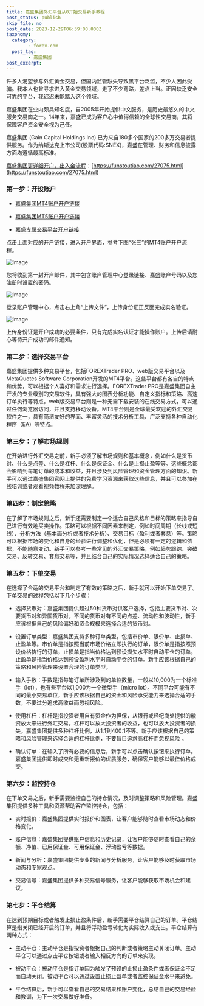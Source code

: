 ```yaml
---
title: 嘉盛集团外汇平台从0开始交易新手教程
post_status: publish
skip_file: no
post_date: 2023-12-29T06:39:00.000Z
taxonomy:
  category:
        - forex-com
  post_tag:
        - 嘉盛集团
post_excerpt: 
---
```

许多人渴望参与外汇黄金交易，但国内监管缺失导致黑平台泛滥，不少人因此受骗。我本人也曾寻求进入黄金交易领域，走了不少弯路，差点上当。正因缺乏安全可靠的平台，我迟迟未能踏入这个领域。

嘉盛集团在业内颇具知名度，自2005年开始提供中文服务，是历史最悠久的中文服务交易商之一。14年来，嘉盛已成为客户心中值得信赖的全球性交易商，其将保障客户资金安全视为己任。

嘉盛集团 (Gain Capital Holdings Inc) 已为来自180多个国家的200多万交易者提供服务。作为纳斯达克上市公司(股票代码:SNEX)，嘉盛在管理、财务和信息披露方面均遵循最高标准。

[嘉盛集团更详细开户，出入金流程](https://funstoutiao.com/27075.html)：[https://funstoutiao.com/27075.html](https://funstoutiao.com/27075.html)

### 第一步：开设账户

* [嘉盛集团MT4账户开户链接](https://s.ssgg.net/jsmt4)

* [嘉盛集团MT5账户开户链接](https://s.ssgg.net/jsmt5)

* [嘉盛专属交易平台开户链接](https://s.ssgg.net/js)

点击上面对应的开户链接，进入开户界面，参考下图“张三”的MT4账户开户流程。

![Image](https://prod-files-secure.s3.us-west-2.amazonaws.com/39ed1227-6d7d-4570-be36-9ccd4a2c4241/7a167aea-686b-400d-af59-4e18eb607a40/640.png?X-Amz-Algorithm=AWS4-HMAC-SHA256&X-Amz-Content-Sha256=UNSIGNED-PAYLOAD&X-Amz-Credential=ASIAZI2LB466W4HADV2I%2F20250921%2Fus-west-2%2Fs3%2Faws4_request&X-Amz-Date=20250921T221308Z&X-Amz-Expires=3600&X-Amz-Security-Token=IQoJb3JpZ2luX2VjEJb%2F%2F%2F%2F%2F%2F%2F%2F%2F%2FwEaCXVzLXdlc3QtMiJHMEUCIBoNBpoIuCcWsP3QPD5h1Zld3oC6YECWiUuv7YhAVnu9AiEAtgzO3RRhQ6s4FyWnJoJGUax0JHXN%2FHCk2Ahpqi82B94q%2FwMIHxAAGgw2Mzc0MjMxODM4MDUiDPHmAQKLoY6yyh0%2FEyrcAzo6ZSnegXzhE3wpcy4Qbib%2FxshZdEf1%2BhrL1Xu1PNbDYdJ3r1c%2FxX77X1jFtJHgvrkIbyQaBKMU%2Fcu1sRKltvnhtwjPKNQYXxWpv%2FAoxNZExEKfcQkW3sPAG2sGYd5Foc9UGjSxJ2RKzc%2FGcoEeQctYycGQRo1haTiaMq7GbB7oRoov38jylCt41xNXs1NwjbVp08r6tPngdOQIyMWemGpZKxcMf2krlEgB%2BFX108LeRiQYAD5NL9%2FODamwzeUw%2BpM8fBqX3gIAZ2QIBE97%2FujYMX1IXpza6ZjwVKV6bdRtn%2BmlGU8W328gDxOie%2Ff6Ctvf%2FrHOH370nmIWWCK8E%2BuCyABEEKvzmYlezcppgESw%2FEzYJkhMGUhVmQJJwDO3ewClS6c25rLT5RwgNfeoAqs3iBw4DVjVjfIvMrLvxNCOO1qxIs277WbjPmWvYjnfH6xeppCkjrmXjbW8MpcqCirDNHFvroxfX7nsHeBoBhvR4hXtGjYiUlfnrTqDkPeMD7i4C1Fbw40Q%2B90M0nBfvjm%2F5F65wbSHVbjoXmTIkGsn%2BVj3gONvjDE%2BboHmQmICnSj241FqCUMh8ck%2FIQZJz8Tphi5zhIsWLHoYG8pB20GFgKvIqKZMIRw71BMEMPLgwcYGOqUB6lCiJ0HFXRBCFqeGLA9IdVxo%2BSMPlsO2%2FoG69OPUxOrf%2B1MF47tRrd4Hi2mDQ0A%2B9FKkNS1lryfI50XxaGkks%2FpdAamhD4slkbMm1lnuRVN66YnPsinf9I4xhDEVb2WPfz00hZUDFjrbP5KA92LWNvCEp78OYkscPtNE4BNCBe5tbmbymbUBpaIQGr7gKG3%2FHakusL6zLmKahmzOUdd5TkgXG8gT&X-Amz-Signature=ad8592825878d02dc87feff67220ce772d4b90009bd658bdfcc9d3c053299110&X-Amz-SignedHeaders=host&x-amz-checksum-mode=ENABLED&x-id=GetObject)

您将收到第一封开户邮件，其中包含账户管理中心登录链接、嘉盛账户号码以及您注册时设置的密码。

![Image](https://prod-files-secure.s3.us-west-2.amazonaws.com/39ed1227-6d7d-4570-be36-9ccd4a2c4241/eaa1c6b3-2877-4284-a0e1-530e222c27fb/image.png?X-Amz-Algorithm=AWS4-HMAC-SHA256&X-Amz-Content-Sha256=UNSIGNED-PAYLOAD&X-Amz-Credential=ASIAZI2LB466W4HADV2I%2F20250921%2Fus-west-2%2Fs3%2Faws4_request&X-Amz-Date=20250921T221308Z&X-Amz-Expires=3600&X-Amz-Security-Token=IQoJb3JpZ2luX2VjEJb%2F%2F%2F%2F%2F%2F%2F%2F%2F%2FwEaCXVzLXdlc3QtMiJHMEUCIBoNBpoIuCcWsP3QPD5h1Zld3oC6YECWiUuv7YhAVnu9AiEAtgzO3RRhQ6s4FyWnJoJGUax0JHXN%2FHCk2Ahpqi82B94q%2FwMIHxAAGgw2Mzc0MjMxODM4MDUiDPHmAQKLoY6yyh0%2FEyrcAzo6ZSnegXzhE3wpcy4Qbib%2FxshZdEf1%2BhrL1Xu1PNbDYdJ3r1c%2FxX77X1jFtJHgvrkIbyQaBKMU%2Fcu1sRKltvnhtwjPKNQYXxWpv%2FAoxNZExEKfcQkW3sPAG2sGYd5Foc9UGjSxJ2RKzc%2FGcoEeQctYycGQRo1haTiaMq7GbB7oRoov38jylCt41xNXs1NwjbVp08r6tPngdOQIyMWemGpZKxcMf2krlEgB%2BFX108LeRiQYAD5NL9%2FODamwzeUw%2BpM8fBqX3gIAZ2QIBE97%2FujYMX1IXpza6ZjwVKV6bdRtn%2BmlGU8W328gDxOie%2Ff6Ctvf%2FrHOH370nmIWWCK8E%2BuCyABEEKvzmYlezcppgESw%2FEzYJkhMGUhVmQJJwDO3ewClS6c25rLT5RwgNfeoAqs3iBw4DVjVjfIvMrLvxNCOO1qxIs277WbjPmWvYjnfH6xeppCkjrmXjbW8MpcqCirDNHFvroxfX7nsHeBoBhvR4hXtGjYiUlfnrTqDkPeMD7i4C1Fbw40Q%2B90M0nBfvjm%2F5F65wbSHVbjoXmTIkGsn%2BVj3gONvjDE%2BboHmQmICnSj241FqCUMh8ck%2FIQZJz8Tphi5zhIsWLHoYG8pB20GFgKvIqKZMIRw71BMEMPLgwcYGOqUB6lCiJ0HFXRBCFqeGLA9IdVxo%2BSMPlsO2%2FoG69OPUxOrf%2B1MF47tRrd4Hi2mDQ0A%2B9FKkNS1lryfI50XxaGkks%2FpdAamhD4slkbMm1lnuRVN66YnPsinf9I4xhDEVb2WPfz00hZUDFjrbP5KA92LWNvCEp78OYkscPtNE4BNCBe5tbmbymbUBpaIQGr7gKG3%2FHakusL6zLmKahmzOUdd5TkgXG8gT&X-Amz-Signature=7cba2d134a9d4e3c8a0243bde4736e3f334174b89a173c8608377442015fd953&X-Amz-SignedHeaders=host&x-amz-checksum-mode=ENABLED&x-id=GetObject)

登录账户管理中心，点击右上角“上传文件”，上传身份证正反面完成实名验证。

![Image](https://prod-files-secure.s3.us-west-2.amazonaws.com/39ed1227-6d7d-4570-be36-9ccd4a2c4241/54090639-09fc-46b4-a135-e0289f707147/image.png?X-Amz-Algorithm=AWS4-HMAC-SHA256&X-Amz-Content-Sha256=UNSIGNED-PAYLOAD&X-Amz-Credential=ASIAZI2LB466W4HADV2I%2F20250921%2Fus-west-2%2Fs3%2Faws4_request&X-Amz-Date=20250921T221308Z&X-Amz-Expires=3600&X-Amz-Security-Token=IQoJb3JpZ2luX2VjEJb%2F%2F%2F%2F%2F%2F%2F%2F%2F%2FwEaCXVzLXdlc3QtMiJHMEUCIBoNBpoIuCcWsP3QPD5h1Zld3oC6YECWiUuv7YhAVnu9AiEAtgzO3RRhQ6s4FyWnJoJGUax0JHXN%2FHCk2Ahpqi82B94q%2FwMIHxAAGgw2Mzc0MjMxODM4MDUiDPHmAQKLoY6yyh0%2FEyrcAzo6ZSnegXzhE3wpcy4Qbib%2FxshZdEf1%2BhrL1Xu1PNbDYdJ3r1c%2FxX77X1jFtJHgvrkIbyQaBKMU%2Fcu1sRKltvnhtwjPKNQYXxWpv%2FAoxNZExEKfcQkW3sPAG2sGYd5Foc9UGjSxJ2RKzc%2FGcoEeQctYycGQRo1haTiaMq7GbB7oRoov38jylCt41xNXs1NwjbVp08r6tPngdOQIyMWemGpZKxcMf2krlEgB%2BFX108LeRiQYAD5NL9%2FODamwzeUw%2BpM8fBqX3gIAZ2QIBE97%2FujYMX1IXpza6ZjwVKV6bdRtn%2BmlGU8W328gDxOie%2Ff6Ctvf%2FrHOH370nmIWWCK8E%2BuCyABEEKvzmYlezcppgESw%2FEzYJkhMGUhVmQJJwDO3ewClS6c25rLT5RwgNfeoAqs3iBw4DVjVjfIvMrLvxNCOO1qxIs277WbjPmWvYjnfH6xeppCkjrmXjbW8MpcqCirDNHFvroxfX7nsHeBoBhvR4hXtGjYiUlfnrTqDkPeMD7i4C1Fbw40Q%2B90M0nBfvjm%2F5F65wbSHVbjoXmTIkGsn%2BVj3gONvjDE%2BboHmQmICnSj241FqCUMh8ck%2FIQZJz8Tphi5zhIsWLHoYG8pB20GFgKvIqKZMIRw71BMEMPLgwcYGOqUB6lCiJ0HFXRBCFqeGLA9IdVxo%2BSMPlsO2%2FoG69OPUxOrf%2B1MF47tRrd4Hi2mDQ0A%2B9FKkNS1lryfI50XxaGkks%2FpdAamhD4slkbMm1lnuRVN66YnPsinf9I4xhDEVb2WPfz00hZUDFjrbP5KA92LWNvCEp78OYkscPtNE4BNCBe5tbmbymbUBpaIQGr7gKG3%2FHakusL6zLmKahmzOUdd5TkgXG8gT&X-Amz-Signature=16b1e97def4b5f5e558bf7155e9f213d6a7e7e9645e69ca3eeb34f4219eb6f88&X-Amz-SignedHeaders=host&x-amz-checksum-mode=ENABLED&x-id=GetObject)

上传身份证是开户成功的必要条件，只有完成实名认证才能操作账户。上传后请耐心等待开户成功的邮件通知。

### 第二步：选择交易平台

嘉盛集团提供多种交易平台，包括FOREXTrader PRO、web版交易平台以及MetaQuotes Software Corporation开发的MT4平台。这些平台都有各自的特点和优势，可以根据个人喜好和需求进行选择。FOREXTrader PRO是嘉盛集团自主开发的专业级别的交易软件，具有强大的图表分析功能、自定义指标和策略、高速订单执行等特点。web版交易平台则是一种无需下载安装的在线交易方式，可以通过任何浏览器访问，并且支持移动设备。MT4平台则是全球最受欢迎的外汇交易软件之一，具有简洁友好的界面、丰富灵活的技术分析工具、广泛支持各种自动化程序（EA）等特点。

### 第三步：了解市场规则

在开始进行外汇交易之前，新手必须了解市场规则和基本概念，例如什么是货币对、什么是点差、什么是杠杆、什么是保证金、什么是止损止盈等等。这些概念都会影响到每笔订单的成本和收益，并且涉及到风险管理和资金管理方面的知识。新手可以通过嘉盛集团官网上提供的免费学习资源来获取这些信息，并且可以参加在线培训或者观看视频教程来加深理解。

### 第四步：制定策略

在了解了市场规则之后，新手还需要制定一个适合自己风格和目标的策略来指导自己进行有效地买卖操作。策略可以根据不同因素来制定，例如时间周期（长线或短线）、分析方法（基本面分析或者技术分析）、交易目标（盈利或者套息）等。策略可以根据市场的变化和自身的经验进行调整和优化，但是必须有一定的逻辑和依据，不能随意变动。新手可以参考一些常见的外汇交易策略，例如趋势跟踪、突破交易、反转交易、套息交易等，并且结合自己的实际情况选择适合自己的策略。

### 第五步：下单交易

在选择了合适的交易平台和制定了有效的策略之后，新手就可以开始下单交易了。下单交易的过程包括以下几个步骤：

* 选择货币对：嘉盛集团提供超过50种货币对供客户选择，包括主要货币对、次要货币对和异国货币对。不同的货币对有不同的点差、流动性和波动性，新手应该根据自己的风险偏好和资金规模来选择合适的货币对。

* 设置订单类型：嘉盛集团支持多种订单类型，包括市价单、限价单、止损单、止盈单等。市价单是指按照当前市场价格立即执行的订单，限价单是指按照预设价格执行的订单，止损单是指当价格达到预设损失水平时自动平仓的订单，止盈单是指当价格达到预设盈利水平时自动平仓的订单。新手应该根据自己的策略和风险管理来设置合理的订单类型。

* 输入手数：手数是指每笔订单所涉及到的单位数量，一般以10,000为一个标准手（lot），也有些平台以1,000为一个微型手（micro lot）。不同平台可能有不同的最小交易单位，新手应该根据自己的资金和风险承受能力来选择合适的手数，不要过分追求高收益而忽视风险。

* 使用杠杆：杠杆是指投资者用自有资金作为担保，从银行或经纪商处提供的融资放大来进行外汇交易。杠杆可以放大投资者的收益，也可以放大投资者的损失。嘉盛集团提供多种杠杆比例，从1:1到400:1不等。新手应该根据自己的策略和风险管理来选择合适的杠杆比例，不要盲目追求高杠杆而忽视风险 。

* 确认订单：在输入了所有必要的信息后，新手可以点击确认按钮来执行订单。嘉盛集团提供即时成交和无重新报价的优质服务，确保客户能够以最佳价格成交。

### 第六步：监控持仓

在下单交易之后，新手需要监控自己的持仓情况，及时调整策略和风险管理。嘉盛集团提供多种工具和资源帮助客户监控持仓，包括：

* 实时报价：嘉盛集团提供实时报价和图表，让客户能够随时查看市场动态和价格变化。

* 账户信息：嘉盛集团提供账户信息和历史记录，让客户能够随时查看自己的余额、净值、已用保证金、可用保证金、浮动盈亏等数据。

* 新闻与分析：嘉盛集团提供专业的新闻与分析服务，让客户能够及时获取市场动态和专家观点。

* 交易信号：嘉盛集团提供多种交易信号服务，让客户能够获取市场机会和建议。

### 第七步：平仓结算

在达到预期目标或者触发止损止盈条件后，新手需要平仓结算自己的订单。平仓结算是指关闭已经开启的订单，并且将浮动盈亏转化为实际收入或支出。平仓结算有两种方式：

* 主动平仓：主动平仓是指投资者根据自己的判断或者策略主动关闭订单。主动平仓可以通过点击平仓按钮或者输入相反方向的订单来实现。

* 被动平仓：被动平仓是指订单因为触发了预设的止损止盈条件或者保证金不足而自动关闭。被动平仓可以通过设置止损止盈单或者监控保证金水平来避免。

* 平仓结算后，新手可以查看自己的交易结果和账户变化，总结自己的交易经验和教训，为下一次交易做好准备。
